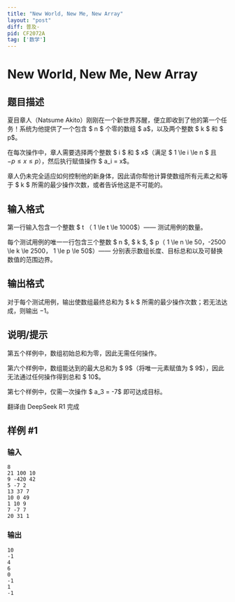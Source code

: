 ```yaml
---
title: "New World, New Me, New Array"
layout: "post"
diff: 普及-
pid: CF2072A
tag: ['数学']
---
```


# New World, New Me, New Array

## 题目描述

夏目章人（Natsume Akito）刚刚在一个新世界苏醒，便立即收到了他的第一个任务！系统为他提供了一个包含 $ n $ 个零的数组 $ a$，以及两个整数 $ k $ 和 $ p$。

在每次操作中，章人需要选择两个整数 $ i $ 和 $ x$（满足 $ 1 \le i \le n $ 且 $-p \le x \le p$），然后执行赋值操作 $ a_i = x$。

章人仍未完全适应如何控制他的新身体，因此请你帮他计算使数组所有元素之和等于 $ k $ 所需的最少操作次数，或者告诉他这是不可能的。

## 输入格式

第一行输入包含一个整数 $ t $（$ 1 \le t \le 1000$）—— 测试用例的数量。

每个测试用例的唯一一行包含三个整数 $ n $, $ k $, $ p$（$ 1 \le n \le 50$，$-2500 \le k \le 2500$，$ 1 \le p \le 50$）—— 分别表示数组长度、目标总和以及可替换数值的范围边界。

## 输出格式

对于每个测试用例，输出使数组最终总和为 $ k $ 所需的最少操作次数；若无法达成，则输出 $-1$。

## 说明/提示

第五个样例中，数组初始总和为零，因此无需任何操作。

第六个样例中，数组能达到的最大总和为 $ 9$（将唯一元素赋值为 $ 9$），因此无法通过任何操作得到总和 $ 10$。

第七个样例中，仅需一次操作 $ a_3 = -7$ 即可达成目标。

翻译由 DeepSeek R1 完成

## 样例 #1

### 输入

```
8
21 100 10
9 -420 42
5 -7 2
13 37 7
10 0 49
1 10 9
7 -7 7
20 31 1
```

### 输出

```
10
-1
4
6
0
-1
1
-1
```

